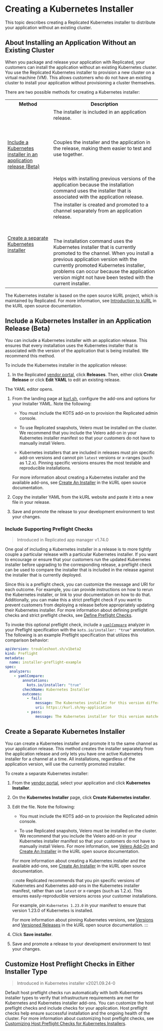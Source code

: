 # Creating a Kubernetes Installer

This topic describes creating a Replicated Kubernetes installer to distribute your application without an existing cluster.

## About Installing an Application Without an Existing Cluster

When you package and release your application with Replicated, your customers can
install the application without an existing Kubernetes cluster. You use the Replicated Kubernetes installer to provision a new cluster on a virtual machine (VM). This allows customers who do not have an existing cluster to install your application without provisioning a cluster themselves.

There are two possible methods for creating a Kubernetes installer:

<table>
  <tr>
    <th width="30%">Method</th>
    <th width="70%">Description</th>
  </tr>
  <tr>
    <td><a href="packaging-embedded-kubernetes#include-a-kubernetes-installer-in-an-application-release-beta">Include a Kubernetes installer in an application release (Beta)</a></td>
    <td>The installer is included in an application release. <br></br><br></br> Couples the installer and the application in the release, making them easier to test and use together. <br></br><br></br> Helps with installing previous versions of the application because the installation command uses the installer that is associated with the application release.</td>
  </tr>
  <tr>
    <td><a href="packaging-embedded-kubernetes#create-a-separate-kubernetes-installer">Create a separate Kubernetes installer</a></td>
    <td>The installer is created and promoted to a channel separately from an application release. <br></br><br></br> The installation command uses the Kubernetes installer that is currently promoted to the channel. When you install a previous application version with the currently promoted Kubernetes installer, problems can occur because the application version might not have been tested with the current installer.</td>
  </tr>
</table>

The Kubernetes installer is based on the open source kURL project, which is maintained
by Replicated. For more information, see [Introduction to kURL](https://kurl.sh/docs/introduction/)
in the kURL open source documentation.

## Include a Kubernetes Installer in an Application Release (Beta)

You can include a Kubernetes installer with an application release. This ensures that every installation uses the Kubernetes installer that is associated with the version of the application that is being installed. We recommend this method.

To include the Kubernetes installer in the application release:

1. In the Replicated [vendor portal](https://vendor.replicated.com), click **Releases**. Then, either click **Create Release** or click **Edit YAML** to edit an existing release.

  The YAML editor opens.

1. From the landing page at [kurl.sh](https://kurl.sh/), configure the add-ons and options for your Installer YAML. Note the following:

    - You must include the KOTS add-on to provision the Replicated admin console.

    - To use Replicated snapshots, Velero must be installed on the cluster. We recommend that you include the Velero add-on in your Kubernetes installer manifest so that your customers do not have to manually install Velero.

    - Kubernetes installers that are included in releases must pin specific add-on versions and cannot pin `latest` versions or x-ranges (such as 1.2.x). Pinning specific versions ensures the most testable and reproducible installations.

    For more information about creating a Kubernetes installer and the available add-ons, see [Create An Installer](https://kurl.sh/docs/create-installer/) in the kURL open source documentation.

1. Copy the installer YAML from the kURL website and paste it into a new file in your release.

1. Save and promote the release to your development environment to test your changes.

### Include Supporting Preflight Checks

> Introduced in Replicated app manager v1.74.0

One goal of including a Kubernetes installer in a release is to more tightly couple a particular release with a particular Kubernetes installer. If you want to encourage or ensure that your customers run the updated Kubernetes installer before upgrading to the corresponding release, a preflight check can be used to compare the installer that is included in the release against the installer that is currently deployed.

Since this is a preflight check, you can customize the message and URI for each outcome. For example, you can provide instructions on how to rerun the Kubernetes installer, or link to your documentation on how to do that. Additionally, you can make this a strict preflight check if you want to prevent customers from deploying a release before appropriately updating their Kubernetes installer. For more information about defining preflight checks and strict preflight checks, see [Define Preflight Checks](preflight-support-bundle).

To invoke this optional preflight check, include a [`yamlCompare`](https://troubleshoot.sh/docs/analyze/yaml-compare/) analyzer in your Preflight specification with the `kots.io/installer: "true"` annotation. The following is an example Preflight specification that utilizes this comparison behavior:

```yaml
apiVersion: troubleshoot.sh/v1beta2
kind: Preflight
metadata:
  name: installer-preflight-example
spec:
  analyzers:
    - yamlCompare:
        annotations:
          kots.io/installer: "true"
        checkName: Kubernetes Installer
        outcomes:
          - fail:
              message: The Kubernetes installer for this version differs from what you have installed. It is recommended that you run the updated Kubernetes installer before deploying this version.
              uri: https://kurl.sh/my-application
          - pass:
              message: The Kubernetes installer for this version matches what is currently installed.
```

## Create a Separate Kubernetes Installer

You can create a Kubernetes installer and promote it to the same channel as your application release. This method creates the installer separately from the application release and only lets you have one active Kubernetes installer for a channel at a time. All installations, regardless of the application version, will use the currently promoted installer.

To create a separate Kubernetes installer:

1. From the [vendor portal](https://vendor.replicated.com), select your application and click **Kubernetes Installer**.

1. On the **Kubernetes Installer** page, click **Create Kubernetes installer**.

1. Edit the file. Note the following:

    - You must include the KOTS add-on to provision the Replicated admin console.

    - To use Replicated snapshots, Velero must be installed on the cluster. We recommend that you include the Velero add-on in your Kubernetes installer manifest so that your customers do not have to manually install Velero. For more information, see [Velero Add-On](https://kurl.sh/docs/add-ons/velero) and [Create An Installer](https://kurl.sh/docs/create-installer/) in the kURL open source documentation.

    For more information about creating a Kubernetes installer and the available add-ons, see [Create An Installer](https://kurl.sh/docs/create-installer/) in the kURL open source documentation.

    :::note
    Replicated recommends that you pin specific versions of Kubernetes and Kubernetes add-ons in the Kubernetes installer manifest, rather than use `latest` or x-ranges (such as 1.2.x). This ensures easily-reproducible versions across your customer installations.

    For example, pin `Kubernetes 1.23.0` in your manifest to ensure that version 1.23.0 of Kubernetes is installed.

    For more information about pinning Kubernetes versions, see [Versions](https://kurl.sh/docs/create-installer/#versions) and [Versioned Releases](https://kurl.sh/docs/install-with-kurl/#versioned-releases) in the kURL open source documentation.
    :::

1. Click **Save installer**.

1. Save and promote a release to your development environment to test your changes.

## Customize Host Preflight Checks in Either Installer Type

> Introduced in Kubernetes installer v2021.09.24-0

Default host preflight checks run automatically with both Kubernetes installer types to verify that infrastructure requirements are met for Kubernetes and Kubernetes installer add-ons.
You can customize the host preflight checks and include checks for your application. Host preflight checks help ensure successful installation and the ongoing health of the cluster. For more information about customizing host preflight checks, see [Customizing Host Preflight Checks for Kubernetes Installers](preflight-host-oredflights).
